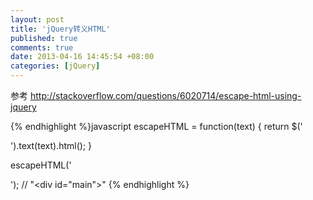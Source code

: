 ```yaml
---
layout: post
title: 'jQuery转义HTML'
published: true
comments: true
date: 2013-04-16 14:45:54 +08:00
categories: [jQuery]
---
```


参考 http://stackoverflow.com/questions/6020714/escape-html-using-jquery

{% endhighlight %}javascript
escapeHTML = function(text) {
  return $('<div/>').text(text).html();
}

escapeHTML('<div id="main">');
// "&lt;div id="main"&gt;"
{% endhighlight %}
